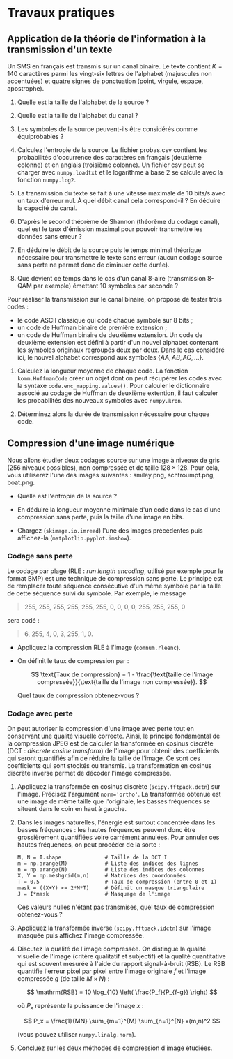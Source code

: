 # Travaux pratiques


## Application de la théorie de l'information à la transmission d'un texte

<!-- bien faire comprendre la différence entre Shannon, bits, codes, symboles, ... -->

Un SMS en français est transmis sur un canal binaire.
Le texte contient $K=140$ caractères parmi les vingt-six lettres de l'alphabet (majuscules non accentuées)
et quatre signes de ponctuation (point, virgule, espace, apostrophe).

1. Quelle est la taille de l'alphabet de la source ?

1. Quelle est la taille de l'alphabet du canal ?

1. Les symboles de la source peuvent-ils être considérés comme équiprobables ?

1. Calculez l'entropie de la source.
   Le fichier probas.csv contient les probabilités d'occurrence des caractères en français (deuxième colonne) et en anglais (troisième colonne).
   Un fichier csv peut se charger avec `numpy.loadtxt` et
   le logarithme à base 2 se calcule avec la fonction `numpy.log2`.

1. La transmission du texte se fait à une vitesse maximale de 10 bits/s avec un taux d'erreur nul.
   À quel débit canal cela correspond-il ? En déduire la capacité du canal.

1. D'après le second théorème de Shannon (théorème du codage canal),
   quel est le taux d'émission maximal pour pouvoir transmettre les données sans erreur ?

1. En déduire le débit de la source puis le temps minimal théorique nécessaire pour transmettre le texte sans erreur
   (aucun codage source sans perte ne permet donc de diminuer cette durée).

1. Que devient ce temps dans le cas d'un canal 8-aire (transmission 8-QAM par exemple) émettant 10 symboles par seconde ?

Pour réaliser la transmission sur le canal binaire, on propose de tester trois codes :
* le code ASCII classique qui code chaque symbole sur 8 bits ;
* un code de Huffman binaire de première extension ;
* un code de Huffman binaire de deuxième extension.
  Un code de deuxième extension est défini à partir d'un nouvel alphabet contenant les symboles originaux regroupés deux par deux.
  Dans le cas considéré ici, le nouvel alphabet correspond aux symboles $\{AA, AB, AC, \dots\}$.

1. Calculez la longueur moyenne de chaque code.
   La fonction `komm.HuffmanCode` créer un objet dont on peut récupérer les codes avec la syntaxe `code.enc_mapping.values()`.
   Pour calculer le dictionnaire associé au codage de Huffman de deuxième extention,
   il faut calculer les probabilités des nouveaux symboles avec `numpy.kron`.

1. Déterminez alors la durée de transmission nécessaire pour chaque code.


## Compression d'une image numérique

Nous allons étudier deux codages source sur une image à niveaux de gris (256 niveaux possibles), non compressée et de taille $128\times128$.
Pour cela, vous utiliserez l'une des images suivantes : smiley.png, schtroumpf.png, boat.png.

* Quelle est l'entropie de la source ?

* En déduire la longueur moyenne minimale d'un code dans le cas d'une compression sans perte, puis la taille d'une image en bits.

* Chargez (`skimage.io.imread`) l'une des images précédentes puis affichez-la
  (`matplotlib.pyplot.imshow`).

### Codage sans perte

Le codage par plage (RLE : _run length encoding_, utilisé par exemple pour le format BMP) est une technique de compression sans perte.
Le principe est de remplacer toute séquence consécutive d'un même symbole par la taille de cette séquence suivi du symbole.
Par exemple, le message
> 255, 255, 255, 255, 255, 255, 0, 0, 0, 0, 255, 255, 255, 0

sera codé :

> 6, 255, 4, 0, 3, 255, 1, 0.

* Appliquez la compression RLE à l'image (`comnum.rleenc`).

* On définit le taux de compression par :

  $$
    \text{Taux de compression} = 1 - \frac{\text{taille de l'image compressée}}{\text{taille de l'image non compressée}}.
  $$
  
  Quel taux de compression obtenez-vous ?

<!-- Codez la méthode de décompression et vérifiez qu'elle fonctionne correctement en affichant l'image décompressée. -->


### Codage avec perte

On peut autoriser la compression d'une image avec perte tout en conservant une qualité visuelle correcte.
Ainsi, le principe fondamental de la compression JPEG est de calculer la transformée en cosinus discrète (DCT : _discrete cosine transform_)
de l'image pour obtenir des coefficients qui seront quantifiés afin de réduire la taille de l'image.
Ce sont ces coefficients qui sont stockés ou transmis.
La transformation en cosinus discrète inverse permet de décoder l'image compressée.

1. Appliquez la transformée en cosinus discrète (`scipy.fftpack.dctn`) sur l'image.
   Précisez l'argument `norm='ortho'`.
   La transformée obtenue est une image de même taille que l'originale,
   les basses fréquences se situent dans le coin en haut à gauche.

1. Dans les images naturelles, l'énergie est surtout concentrée dans les basses fréquences :
   les hautes fréquences peuvent donc être grossièrement quantifiées voire carrément annulées.
   Pour annuler ces hautes fréquences, on peut procéder de la sorte :
   ```
   M, N = I.shape              # Taille de la DCT I
   m = np.arange(M)            # Liste des indices des lignes
   n = np.arange(N)            # Liste des indices des colonnes
   X, Y = np.meshgrid(m,n)     # Matrices des coordonnées
   T = 0.5                     # Taux de compression (entre 0 et 1)
   mask = ((X+Y) <= 2*M*T)     # Définit un masque triangulaire
   J = I*mask                  # Masquage de l'image
   ```
   Ces valeurs nulles n'étant pas transmises, quel taux de compression obtenez-vous ?

1. Appliquez la transformée inverse (`scipy.fftpack.idctn`) sur l'image masquée puis affichez l'image compressée.

1. Discutez la qualité de l'image compressée.
   On distingue la qualité visuelle de l'image (critère qualitatif et subjectif)
   et la qualité quantitative qui est souvent mesurée à l'aide du rapport signal-à-bruit (RSB).
   Le RSB quantifie l'erreur pixel par pixel entre l'image originale $f$ et l'image compressée $g$ (de taille $M \times N$) :
   
   $$
    \mathrm{RSB} = 10 \log_{10} \left( \frac{P_f}{P_{f-g}} \right)
   $$
   
   où $P_x$ représente la puissance de l'image $x$ :
   
   $$
     P_x = \frac{1}{MN} \sum_{m=1}^{M} \sum_{n=1}^{N} x(m,n)^2
   $$
   
   (vous pouvez utiliser `numpy.linalg.norm`).

1. Concluez sur les deux méthodes de compression d'image étudiées.